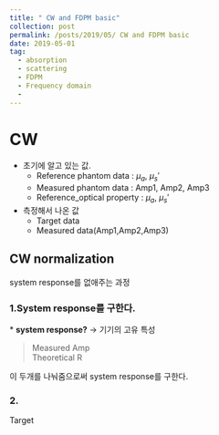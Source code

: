 ```yaml
---
title: " CW and FDPM basic"
collection: post
permalink: /posts/2019/05/ CW and FDPM basic
date: 2019-05-01
tag:
  - absorption
  - scattering
  - FDPM
  - Frequency domain
  - 
---
```

# CW
- 초기에 알고 있는 값.
	- Reference phantom data : $\mu_a$, $\mu_s'$
	- Measured phantom data : Amp1, Amp2, Amp3
	- Reference_optical property : $\mu_a$, $\mu_s'$
- 측정해서 나온 값
	- Target data
	- Measured data(Amp1,Amp2,Amp3)

## CW normalization 
system response를 없애주는 과정
### 1.System response를 구한다.
\* **system response?** -> 기기의 고유 특성
> Measured Amp    
> Theoretical R   

이 두개를 나눠줌으로써 system response를 구한다.

### 2. 
Target 


<!--stackedit_data:
eyJoaXN0b3J5IjpbNDE3MzkxODQ2LDc0MjY3NDM0NSwyOTUzMD
A3NjcsMTczNTEzOTU4MCwtOTQ4MjE5ODRdfQ==
-->
